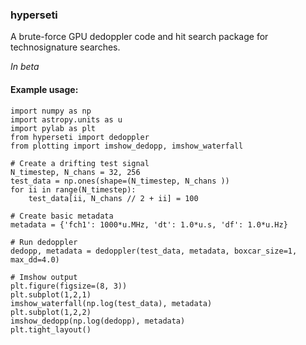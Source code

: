 ### hyperseti

A brute-force GPU dedoppler code and hit search package for technosignature searches.

_In beta_

#### Example usage:

```
import numpy as np
import astropy.units as u
import pylab as plt
from hyperseti import dedoppler
from plotting import imshow_dedopp, imshow_waterfall

# Create a drifting test signal
N_timestep, N_chans = 32, 256
test_data = np.ones(shape=(N_timestep, N_chans ))
for ii in range(N_timestep):
    test_data[ii, N_chans // 2 + ii] = 100

# Create basic metadata
metadata = {'fch1': 1000*u.MHz, 'dt': 1.0*u.s, 'df': 1.0*u.Hz}

# Run dedoppler
dedopp, metadata = dedoppler(test_data, metadata, boxcar_size=1, max_dd=4.0)

# Imshow output
plt.figure(figsize=(8, 3))
plt.subplot(1,2,1)
imshow_waterfall(np.log(test_data), metadata)
plt.subplot(1,2,2)
imshow_dedopp(np.log(dedopp), metadata)
plt.tight_layout()
```